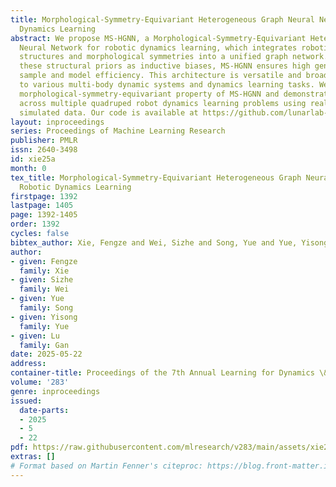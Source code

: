 ```yaml
---
title: Morphological-Symmetry-Equivariant Heterogeneous Graph Neural Network for Robotic
  Dynamics Learning
abstract: We propose MS-HGNN, a Morphological-Symmetry-Equivariant Heterogeneous Graph
  Neural Network for robotic dynamics learning, which integrates robotic kinematic
  structures and morphological symmetries into a unified graph network. By embedding
  these structural priors as inductive biases, MS-HGNN ensures high generalizability,
  sample and model efficiency. This architecture is versatile and broadly applicable
  to various multi-body dynamic systems and dynamics learning tasks. We prove the
  morphological-symmetry-equivariant property of MS-HGNN and demonstrate its effectiveness
  across multiple quadruped robot dynamics learning problems using real-world and
  simulated data. Our code is available at https://github.com/lunarlab-gatech/MorphSym-HGNN/.
layout: inproceedings
series: Proceedings of Machine Learning Research
publisher: PMLR
issn: 2640-3498
id: xie25a
month: 0
tex_title: Morphological-Symmetry-Equivariant Heterogeneous Graph Neural Network for
  Robotic Dynamics Learning
firstpage: 1392
lastpage: 1405
page: 1392-1405
order: 1392
cycles: false
bibtex_author: Xie, Fengze and Wei, Sizhe and Song, Yue and Yue, Yisong and Gan, Lu
author:
- given: Fengze
  family: Xie
- given: Sizhe
  family: Wei
- given: Yue
  family: Song
- given: Yisong
  family: Yue
- given: Lu
  family: Gan
date: 2025-05-22
address:
container-title: Proceedings of the 7th Annual Learning for Dynamics \& Control Conference
volume: '283'
genre: inproceedings
issued:
  date-parts:
  - 2025
  - 5
  - 22
pdf: https://raw.githubusercontent.com/mlresearch/v283/main/assets/xie25a/xie25a.pdf
extras: []
# Format based on Martin Fenner's citeproc: https://blog.front-matter.io/posts/citeproc-yaml-for-bibliographies/
---
```

